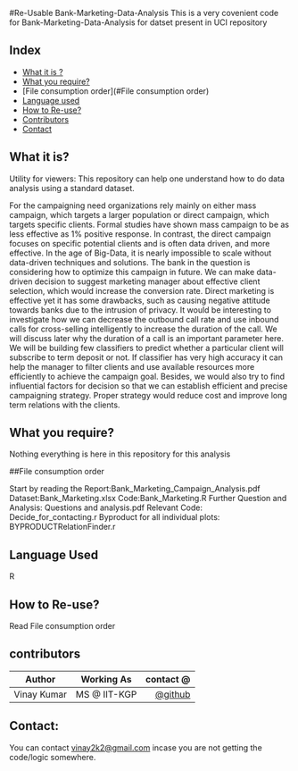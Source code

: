 #Re-Usable Bank-Marketing-Data-Analysis
This is a very covenient code for Bank-Marketing-Data-Analysis for datset present in UCI repository


## Index
- [What it is ?](#what_it_is?) 
- [What you require?](#What-you-require?)
- [File consumption order](#File consumption order)
- [Language used](#Language-used)
- [How to Re-use?](#How-to-use)
- [Contributors](#contributors)
- [Contact](#contact)

## What it is?
Utility for viewers:
This repository can help one understand how to do data analysis using a standard dataset.

For the campaigning need organizations rely mainly on either mass campaign, which targets a larger population or direct campaign, which targets specific clients. Formal studies have shown mass campaign to be as less effective as 1% positive response. In contrast, the direct campaign focuses on specific potential clients and is often data driven, and more effective.
In the age of Big-Data, it is nearly impossible to scale without data-driven techniques and solutions. The bank in the question is considering how to optimize this campaign in future.  We can make data-driven decision to suggest marketing manager about effective client selection, which would increase the conversion rate. Direct marketing is effective yet it has some drawbacks, such as causing negative attitude towards banks due to the intrusion of privacy. It would be interesting to investigate how we can decrease the outbound call rate and use inbound calls for cross-selling intelligently to increase the duration of the call. We will discuss later why the duration of a call is an important parameter here.
We will be building few classifiers to predict whether a particular client will subscribe to term deposit or not. If classifier has very high accuracy it can help the manager to filter clients and use available resources more efficiently to achieve the campaign goal. Besides, we would also try to find influential factors for decision so that we can establish efficient and precise campaigning strategy. Proper strategy would reduce cost and improve long term relations with the clients.  

## What you require?
Nothing everything is here in this repository for this analysis

##File consumption order

Start by reading the Report:Bank_Marketing_Campaign_Analysis.pdf
Dataset:Bank_Marketing.xlsx
Code:Bank_Marketing.R
Further Question and Analysis: Questions and analysis.pdf
Relevant Code: Decide_for_contacting.r
Byproduct for all individual plots: BYPRODUCTRelationFinder.r

## Language Used
R

## How to Re-use?
Read File consumption order


## contributors

|    Author        |              Working As             | contact @|
| -------------    |:-----------------------------------:| -----:  |
| Vinay Kumar      | MS @ IIT-KGP                        |    [@github](https://github.com/vinay2k2)   |


## Contact:
You can contact vinay2k2@gmail.com incase you are not getting the code/logic somewhere.
